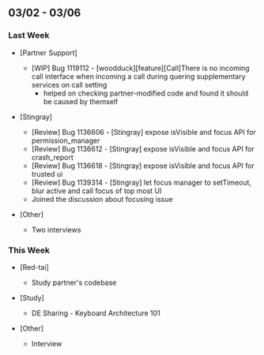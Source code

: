## 03/02 - 03/06 ##

### Last Week ###

* [Partner Support]
    - [WIP] Bug 1119112 - [woodduck][feature][Call]There is no incoming call interface when incoming a call during quering supplementary services on call setting
        - helped on checking partner-modified code and found it should be caused by themself

* [Stingray]
    - [Review] Bug 1136606 - [Stingray] expose isVisible and focus API for permission_manager
    - [Review] Bug 1136612 - [Stingray] expose isVisible and focus API for crash_report
    - [Review] Bug 1136618 - [Stingray] expose isVisible and focus API for trusted ui
    - [Review] Bug 1139314 - [Stingray] let focus manager to setTimeout, blur active and call focus of top most UI
    - Joined the discussion about focusing issue

* [Other]
    - Two interviews

### This Week ###

* [Red-tai]
    - Study partner's codebase

* [Study]
    - DE Sharing - Keyboard Architecture 101

* [Other]
    - Interview

